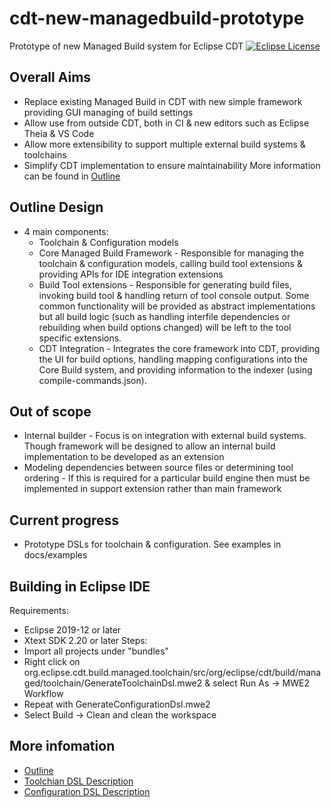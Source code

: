 # cdt-new-managedbuild-prototype
Prototype of new Managed Build system for Eclipse CDT
[![Eclipse License](https://img.shields.io/badge/license-EPL--2.0-brightgreen.svg)](https://github.com/eclipse-cdt/cdt-new-managedbuild-prototype/blob/master/LICENSE)


## Overall Aims
* Replace existing Managed Build in CDT with new simple framework providing GUI managing of build settings
* Allow use from outside CDT, both in CI & new editors such as Eclipse Theia & VS Code
* Allow more extensibility to support multiple external build systems & toolchains
* Simplify CDT implementation to ensure maintainability
More information can be found in [Outline](docs/outline.md)

## Outline Design
* 4 main components:
  * Toolchain & Configuration models
  * Core Managed Build Framework - Responsible for managing the toolchain & configuration models, calling build tool extensions & providing APIs for IDE integration extensions
  * Build Tool extensions - Responsible for generating build files, invoking build tool & handling return of tool console output. Some common functionality will be provided as abstract implementations but all build logic (such as handling interfile dependencies or rebuilding when build options changed) will be left to the tool specific extensions.
  * CDT Integration - Integrates the core framework into CDT, providing the UI for build options, handling mapping configurations into the Core Build system, and providing information to the indexer (using compile-commands.json).

## Out of scope
* Internal builder - Focus is on integration with external build systems. Though framework will be designed to allow an internal build implementation to be developed as an extension
* Modeling dependencies between source files or determining tool ordering - If this is required for a particular build engine then must be implemented in support extension rather than main framework

## Current progress
* Prototype DSLs for toolchain & configuration. See examples in docs/examples

## Building in Eclipse IDE
Requirements:
 * Eclipse 2019-12 or later
 * Xtext SDK 2.20 or later
Steps:
 * Import all projects under "bundles"
 * Right click on org.eclipse.cdt.build.managed.toolchain/src/org/eclipse/cdt/build/managed/toolchain/GenerateToolchainDsl.mwe2 & select Run As -> MWE2 Workflow
 * Repeat with GenerateConfigurationDsl.mwe2
 * Select Build -> Clean and clean the workspace

## More infomation
 * [Outline](docs/outline.md)
 * [Toolchian DSL Description](docs/dsls/toolchain_dsl.md)
 * [Configuration DSL Description](docs/dsls/configuration_dsl.md)